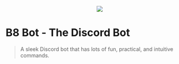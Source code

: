 <p align="center"><img src='https://media.discordapp.net/attachments/521810097157046322/525087791248572426/PeaksBot2.jpg?width=1440&height=536'></p>

B8 Bot - The Discord Bot
===========================================

>A sleek Discord bot that has lots of fun, practical, and intuitive commands.
